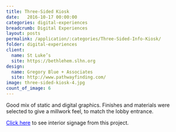 ```yaml
---
title: Three-Sided Kiosk
date:   2016-10-17 00:00:00
categories: digital-experiences
breadcrumb: Digital Experiences
layout: posts
permalink: /application/:categories/Three-Sided-Info-Kiosk/
folder: digital-experiences
client:
  name: St Luke’s
  site: https://bethlehem.slhn.org
design: 
  name: Gregory Blue + Associates
  site: http://www.pathwayfinding.com/
image: three-sided-kiosk-4.jpg
count_of_image: 6
---
```

<div class="col-xs-12 col-sm-12 col-md-12 col-lg-12">
  <div class="fotorama application-item__slider" data-nav="thumbs" data-thumbheight="109" border-width="3" data-maxheight="500">
    <a {{ href | img : "fotorama/three-sided-kiosk-4.jpg" }}></a>    
    <a {{ href | img : "fotorama/three-sided-kiosk-1.jpg" }}></a>
    <a {{ href | img : "fotorama/three-sided-kiosk-2.jpg" }}></a>
    <a {{ href | img : "fotorama/three-sided-kiosk-3.jpg" }}></a>
    <a {{ href | img : "fotorama/three-sided-kiosk-5.jpg" }}></a>
    <a {{ href | img : "fotorama/three-sided-kiosk-6.jpg" }}></a>

  </div>
  <div class="visible-xs application-item__icon-slider">
      <i class="icon-swipe"></i>
    </div>
<p class="application-item__content application-item__content--bottom">
    Good mix of static and digital graphics.  Finishes and materials were selected to give a millwork feel, to match the lobby entrance.
</p>
<p class="application-item__content application-item__content--bottom">
    <a style='color:blue;' href='/application/interior-signs/Fabrication-Consistency-in-Healthcare-Wayfinding/'>Click here</a> to see interior signage from this project.
</p>
</div>
